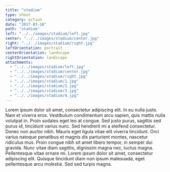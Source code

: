 ```yaml
---
title: "stadium"
type: shoot
category: action
date: "2017-03-10"
path: "stadium"
left: "../../images/stadium/left.jpg"
center: "../../images/stadium/center.jpg"
right: "../../images/stadium/right.jpg"
leftOrientation: portrait
centerOrientation: landscape
rightOrientation: landscape
attachments: 
  - "../../images/stadium/left.jpg"
  - "../../images/stadium/center.jpg"
  - "../../images/stadium/right.jpg"
  - "../../images/stadium/1.jpg"
  - "../../images/stadium/2.jpg"
  - "../../images/stadium/3.jpg"
  - "../../images/stadium/4.jpg"
---
```


Lorem ipsum dolor sit amet, consectetur adipiscing elit. In eu nulla justo. Nam et viverra eros. Vestibulum condimentum arcu sapien, quis mattis nulla volutpat in. Proin sodales eget leo at congue. Sed justo purus, sagittis sed purus id, tincidunt varius nunc. Sed hendrerit mi a eleifend consectetur. Donec non auctor nibh. Mauris eget ligula vitae elit viverra tincidunt. Orci varius natoque penatibus et magnis dis parturient montes, nascetur ridiculus mus. Proin congue nibh sit amet libero tempor, in semper dui gravida. Nunc vitae diam sagittis, dignissim magna nec, luctus magna. Pellentesque vitae ornare mi. Lorem ipsum dolor sit amet, consectetur adipiscing elit. Quisque tincidunt diam non ipsum malesuada, eget pellentesque arcu molestie. Sed sed turpis magna.
